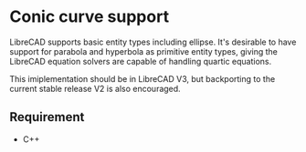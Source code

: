 # Conic curve support

LibreCAD supports basic entity types including ellipse. It's desirable
to have support for parabola and hyperbola as primitive entity types,
giving the LibreCAD equation solvers are capable of handling quartic
equations.

This imiplementation should be in LibreCAD V3, but backporting to the
current stable release V2 is also encouraged.

## Requirement

-   C++